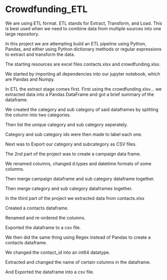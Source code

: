 # Crowdfunding_ETL
We are using ETL format. ETL stands for Extract, Transform, and Load. This is best used when we need to combine data from multiple sources into one large repository.

In this project we are attempting build an ETL pipeline using Python, Pandas, and either using Python dictionary methods or regular expressions to extract and transform the data.

The starting resources are excel files contacts.xlsx and crowdfunding.xlsx.

We started by importing all dependencies into our jupyter notebook, which are Pandas and Numpy.

In ETL the extract stage comes first. First using the crowdfunding.xlsv... we extracted data into a Pandas DataFrame and got a brief summary of the dataframe.

We created the category and sub category of said dataframes by splitting the column into two categories.

Then list the unique category and sub category seperately.

Category and sub category ids were then made to label each one.

Next was to Export our category and subcategory as CSV files.

The 2nd part of the project was to create a campaign data frame.

We renamed columns, changed d.types and datetime formats of some columns.

Then merge campaign dataframe and sub category dataframe together.

Then merge category and sub category dataframes together.

In the third part of the project we extracted data from contacts.xlsx

Created a contacts dataframe.

Renamed and re-ordered the columns.

Exported the dataframe to a csv file.

We then did the same thing using Regex instead of Pandas to create a contacts dataframe.

We changed the contact_id into an int64 datatype.

Extracted and changed the name of certain columns in the dataframe.

And Exported the dataframe into a csv file.
